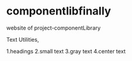  # componentlibfinally

website of  project-componentLibrary

Text Utilities,

 1.headings
  2.small text
  3.gray text
  4.center text